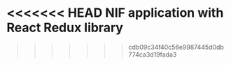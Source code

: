 
<<<<<<< HEAD
NIF application with React Redux library
=======
>>>>>>> cdb09c34f40c56e9987445d0db774ca3d19fada3
